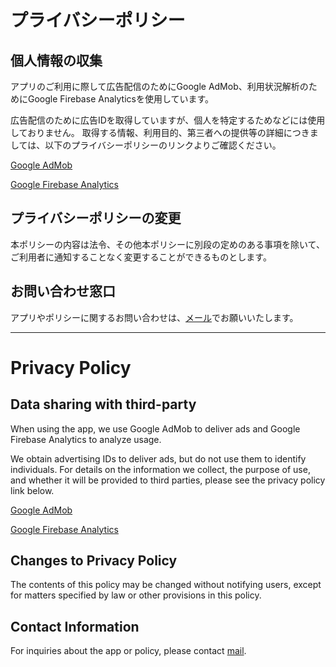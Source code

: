 # プライバシーポリシー

## 個人情報の収集
アプリのご利用に際して広告配信のためにGoogle AdMob、利用状況解析のためにGoogle Firebase Analyticsを使用しています。

広告配信のために広告IDを取得していますが、個人を特定するためなどには使用しておりません。
取得する情報、利用目的、第三者への提供等の詳細につきましては、以下のプライバシーポリシーのリンクよりご確認ください。

[Google AdMob](https://policies.google.com/technologies/ads?hl=ja)

[Google Firebase Analytics](https://marketingplatform.google.com/about/analytics/terms/jp/)

## プライバシーポリシーの変更
本ポリシーの内容は法令、その他本ポリシーに別段の定めのある事項を除いて、ご利用者に通知することなく変更することができるものとします。

## お問い合わせ窓口
アプリやポリシーに関するお問い合わせは、[メール](mailto:miauutagawa@gmail.com)でお願いいたします。

---------

# Privacy Policy

## Data sharing with third-party
When using the app, we use Google AdMob to deliver ads and Google Firebase Analytics to analyze usage.

We obtain advertising IDs to deliver ads, but do not use them to identify individuals. 
For details on the information we collect, the purpose of use, and whether it will be provided to third parties, please see the privacy policy link below.

[Google AdMob](https://policies.google.com/technologies/ads)

[Google Firebase Analytics](https://marketingplatform.google.com/about/analytics/terms/us/)

## Changes to Privacy Policy
The contents of this policy may be changed without notifying users, except for matters specified by law or other provisions in this policy. 

## Contact Information
For inquiries about the app or policy, please contact [mail](mailto:miauutagawa@gmail.com).
